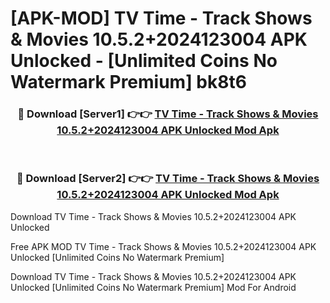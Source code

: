 # [APK-MOD] TV Time - Track Shows & Movies 10.5.2+2024123004 APK Unlocked - [Unlimited Coins No Watermark Premium] bk8t6



<div align="center">
<h3>🔴 Download [Server1] 👉👉 <a href="https://momento.my/?title=TV_Time_-_Track_Shows_&_Movies_10.5.2+2024123004_APK_Unlocked">TV Time - Track Shows & Movies 10.5.2+2024123004 APK Unlocked Mod Apk</a></h3><br>

<h3>🔴 Download [Server2] 👉👉 <a href="https://momento.my/?title=TV_Time_-_Track_Shows_&_Movies_10.5.2+2024123004_APK_Unlocked">TV Time - Track Shows & Movies 10.5.2+2024123004 APK Unlocked Mod Apk</a></h3>
</div>



Download TV Time - Track Shows & Movies 10.5.2+2024123004 APK Unlocked 

Free APK MOD TV Time - Track Shows & Movies 10.5.2+2024123004 APK Unlocked [Unlimited Coins No Watermark Premium]

Download TV Time - Track Shows & Movies 10.5.2+2024123004 APK Unlocked [Unlimited Coins No Watermark Premium] Mod For Android
